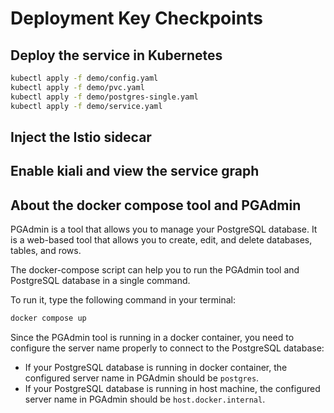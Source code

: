 # Deployment Key Checkpoints

## Deploy the service in Kubernetes

```bash
kubectl apply -f demo/config.yaml
kubectl apply -f demo/pvc.yaml
kubectl apply -f demo/postgres-single.yaml
kubectl apply -f demo/service.yaml
```

## Inject the Istio sidecar


## Enable kiali and view the service graph


## About the docker compose tool and PGAdmin

PGAdmin is a tool that allows you to manage your PostgreSQL database. It is a web-based tool that allows you to create, edit, and delete databases, tables, and rows.

The docker-compose script can help you to run the PGAdmin tool and PostgreSQL database in a single command.

To run it, type the following command in your terminal:

```bash
docker compose up
```

Since the PGAdmin tool is running in a docker container, you need to configure the server name properly to connect to the PostgreSQL database:
- If your PostgreSQL database is running in docker container, the configured server name in PGAdmin should be `postgres`.
- If your PostgreSQL database is running in host machine, the configured server name in PGAdmin should be `host.docker.internal`.